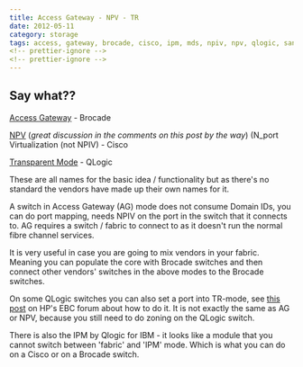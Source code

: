 ```yaml
---
title: Access Gateway - NPV - TR
date: 2012-05-11
category: storage
tags: access, gateway, brocade, cisco, ipm, mds, npiv, npv, qlogic, san, storage, transparent, mode
<!-- prettier-ignore -->
<!-- prettier-ignore -->
---
```


## Say what??

[Access Gateway](http://www.brocade.com/solutions-technology/technology/platforms/fabric-os/access_gateway.page) -
Brocade

[NPV](http://datacenteroverlords.com/2012/05/08/npv-and-npiv/)
 (_great discussion in the comments on this post by the way_) (N_port Virtualization (not NPIV) - Cisco

[Transparent Mode](http://community.brocade.com/thread/6267?start=0&tstart=0 "on brocade.com") -
QLogic

These are all names for the basic idea / functionality but as there's no
standard the vendors have made up their own names for it.

A switch in Access Gateway (AG) mode does not consume Domain IDs, you can do
port mapping, needs NPIV on the port in the switch that it connects to. AG
requires a switch / fabric to connect to as it doesn't run the normal fibre
channel services.

It is very useful in case you are going to mix vendors in your fabric. Meaning
you can populate the core with Brocade switches and then connect other vendors'
switches in the above modes to the Brocade switches.

On some QLogic switches you can also set a port into TR-mode,
see [this post](http://h30499.www3.hp.com/t5/Storage-Area-Networks-SAN-Small/Can-I-connect-HP-8-20q-to-HP-8-24c-via-TR-port/td-p/5723725#.UAfyrNIgcak)
on HP's EBC forum about how to do it. It is not exactly the same as AG or NPV,
because you still need to do zoning on the QLogic switch.

There is also the IPM by Qlogic for IBM - it looks like a module that you cannot
switch between 'fabric' and 'IPM' mode. Which is what you can do on a Cisco or
on a Brocade switch.
